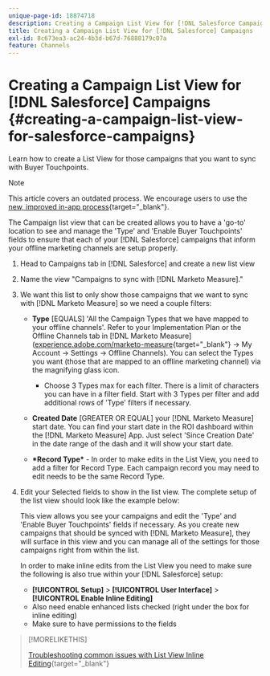 ```yaml
---
unique-page-id: 18874718
description: Creating a Campaign List View for [!DNL Salesforce Campaigns] - [!DNL Marketo Measure]
title: Creating a Campaign List View for [!DNL Salesforce] Campaigns
exl-id: 8c673ea3-ac24-4b3d-b67d-76888179c07a
feature: Channels
---
```

# Creating a Campaign List View for [!DNL Salesforce] Campaigns {#creating-a-campaign-list-view-for-salesforce-campaigns}

Learn how to create a List View for those campaigns that you want to sync with Buyer Touchpoints.

>[!NOTE]
>
>This article covers an outdated process. We encourage users to use the [new, improved in-app process](/help/channel-tracking-and-setup/offline-channels/custom-campaign-sync.md){target="_blank"}.

The Campaign list view that can be created allows you to have a 'go-to' location to see and manage the 'Type' and 'Enable Buyer Touchpoints' fields to ensure that each of your [!DNL Salesforce] campaigns that inform your offline marketing channels are setup properly.

1. Head to Campaigns tab in [!DNL Salesforce] and create a new list view
1. Name the view "Campaigns to sync with [!DNL Marketo Measure]."
1. We want this list to only show those campaigns that we want to sync with [!DNL Marketo Measure] so we need a couple filters:

    * **Type** [EQUALS] 'All the Campaign Types that we have mapped to your offline channels'. Refer to your Implementation Plan or the Offline Channels tab in [!DNL Marketo Measure] ([experience.adobe.com/marketo-measure](https://experience.adobe.com/marketo-measure){target="_blank"} -> My Account -> Settings -> Offline Channels). You can select the Types you want (those that are mapped to an offline marketing channel) via the magnifying glass icon.

        * Choose 3 Types max for each filter. There is a limit of characters you can have in a filter field. Start with 3 Types per filter and add additional rows of 'Type' filters if necessary.

    * **Created Date** [GREATER OR EQUAL] your [!DNL Marketo Measure] start date. You can find your start date in the ROI dashboard within the [!DNL Marketo Measure] App. Just select 'Since Creation Date' in the date range of the dash and it will show your start date.
    * **&#42;Record Type&#42;** - In order to make edits in the List View, you need to add a filter for Record Type. Each campaign record you may need to edit needs to be the same Record Type.

1. Edit your Selected fields to show in the list view. The complete setup of the list view should look like the example below:

   This view allows you see your campaigns and edit the 'Type' and 'Enable Buyer Touchpoints' fields if necessary. As you create new campaigns that should be synced with [!DNL Marketo Measure], they will surface in this view and you can manage all of the settings for those campaigns right from within the list.  
  
   In order to make inline edits from the List View you need to make sure the following is also true within your [!DNL Salesforce] setup:

    * **[!UICONTROL Setup]** > **[!UICONTROL User Interface]** > **[!UICONTROL Enable Inline Editing]**
    * Also need enable enhanced lists checked (right under the box for inline editing)
    * Make sure to have permissions to the fields

>[!MORELIKETHIS]
>
>[Troubleshooting common issues with List View Inline Editing](http://help.salesforce.com/articleView?id=000003911&language=en_US&type=1){target="_blank"}
